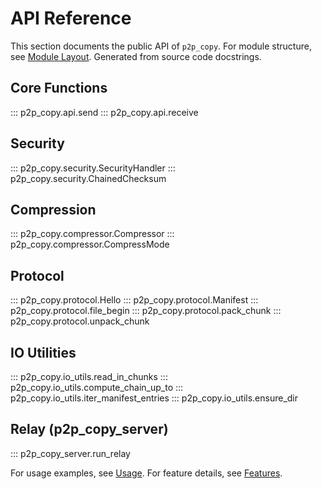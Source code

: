 # API Reference

This section documents the public API of `p2p_copy`. For module structure, see [Module Layout](./layout.md). Generated from source code docstrings.

## Core Functions

::: p2p_copy.api.send
::: p2p_copy.api.receive

## Security

::: p2p_copy.security.SecurityHandler
::: p2p_copy.security.ChainedChecksum

## Compression

::: p2p_copy.compressor.Compressor
::: p2p_copy.compressor.CompressMode

## Protocol

::: p2p_copy.protocol.Hello
::: p2p_copy.protocol.Manifest
::: p2p_copy.protocol.file_begin
::: p2p_copy.protocol.pack_chunk
::: p2p_copy.protocol.unpack_chunk

## IO Utilities

::: p2p_copy.io_utils.read_in_chunks
::: p2p_copy.io_utils.compute_chain_up_to
::: p2p_copy.io_utils.iter_manifest_entries
::: p2p_copy.io_utils.ensure_dir

## Relay (p2p_copy_server)

::: p2p_copy_server.run_relay

For usage examples, see [Usage](./usage.md). For feature details, see [Features](./features.md).
